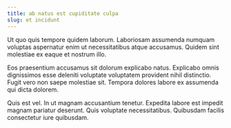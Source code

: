 ```yaml
---
title: ab natus est cupiditate culpa
slug: et incidunt
---
```


Ut quo quis tempore quidem laborum. Laboriosam assumenda numquam voluptas aspernatur enim ut necessitatibus atque accusamus. Quidem sint molestiae ex eaque et nostrum illo.

Eos praesentium accusamus sit dolorum explicabo natus. Explicabo omnis dignissimos esse deleniti voluptate voluptatem provident nihil distinctio. Fugit vero non saepe molestiae sit. Tempora dolores labore ex assumenda qui dicta dolorem.

Quis est vel. In ut magnam accusantium tenetur. Expedita labore est impedit magnam pariatur deserunt. Quis voluptate necessitatibus. Quibusdam facilis consectetur iure quibusdam.
